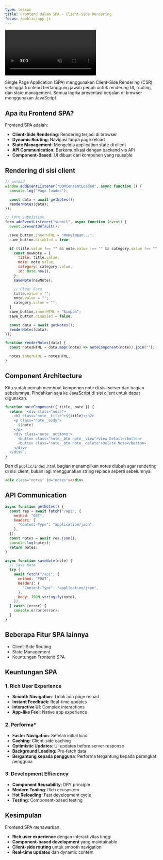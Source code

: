 ```yaml
---
type: lesson
title: Frontend dalam SPA - Client-Side Rendering
focus: /public/app.js
---
```


<video src="/public/csr.m4v" autoplay loop muted></video>

Single Page Application (SPA) menggunakan Client-Side Rendering (CSR) sehingga frontend bertanggung jawab penuh untuk rendering UI, routing, dan state management. Semua logika presentasi berjalan di browser menggunakan JavaScript.

## Apa itu Frontend SPA?

Frontend SPA adalah:

- **Client-Side Rendering**: Rendering terjadi di browser
- **Dynamic Routing**: Navigasi tanpa page reload
- **State Management**: Mengelola application state di client
- **API Communication**: Berkomunikasi dengan backend via API
- **Component-Based**: UI dibuat dari komponen yang reusable

## Rendering di sisi client

```javascript
// onload
window.addEventListener("DOMContentLoaded", async function () {
  console.log("Page loaded");

  const data = await getNotes();
  renderNotes(data);
});

// Form Submission
form.addEventListener("submit", async function (event) {
  event.preventDefault();

  save_button.innerHTML = "Menyimpan...";
  save_button.disabled = true;

  if (title.value !== "" && note.value !== "" && category.value !== "") {
    const newNote = {
      title: title.value,
      note: note.value,
      category: category.value,
      id: Date.now(),
    };
    saveNote(newNote);

    // Clear Form
    title.value = "";
    note.value = "";
    category.value = "";
  }
  save_button.innerHTML = "Simpan";
  save_button.disabled = false;

  const data = await getNotes();
  renderNotes(data);
});

function renderNotes(data) {
  const notesHTML = data.map((note) => noteComponent(note)).join("");

  notes.innerHTML = notesHTML;
}
```

## Component Architecture

Kita sudah pernah membuat komponen note di sisi server dari bagian sebelumnya. Pindahkan saja ke JavaScript di sisi client untuk dapat digunakan.

```javascript
function noteComponent({ title, note }) {
  return `<div class="note">
    <h2 class="note__title">${title}</h2>
    <p class="note__body">
      ${note}
    </p>
    <div class="note__actions">
      <button class="note__btn note__view">View Detail</button>
      <button class="note__btn note__delete">Delete Note</button>
    </div>
  </div>`;
}
```

Dan di `public/index.html` bagian menampilkan notes diubah agar rendering di sisi client, bukan lagi menggunakan string replace seperti sebelumnya.

```html
<div class="notes" id="notes"></div>
```

## API Communication

```javascript
async function getNotes() {
  const res = await fetch("/api", {
    method: "GET",
    headers: {
      "Content-Type": "application/json",
    },
  });
  const notes = await res.json();
  console.log(notes);
  return notes;
}

async function saveNote(note) {
  // Save data
  try {
    await fetch("/api", {
      method: "POST",
      headers: {
        "Content-Type": "application/json",
      },
      body: JSON.stringify(note),
    });
  } catch (error) {
    console.error(error);
  }
}
```

## Beberapa Fitur SPA lainnya

- Client-Side Routing
- State Management
- Keuntungan Frontend SPA

## Keuntungan SPA

### 1. Rich User Experience

- **Smooth Navigation**: Tidak ada page reload
- **Instant Feedback**: Real-time updates
- **Interactive UI**: Complex interactions
- **App-like Feel**: Native app experience

### 2. Performa\*

- **Faster Navigation**: Setelah initial load
- **Caching**: Client-side caching
- **Optimistic Updates**: UI updates before server response
- **Background Loading**: Pre-fetch data
- **Bergantung kepada pengguna**: Performa tergantung kepada perangkat pengguna

### 3. Development Efficiency

- **Component Reusability**: DRY principle
- **Modern Tooling**: Rich ecosystem
- **Hot Reloading**: Fast development cycle
- **Testing**: Component-based testing

## Kesimpulan

Frontend SPA menawarkan:

- **Rich user experience** dengan interaktivitas tinggi
- **Component-based development** yang maintainable
- **Client-side routing** untuk smooth navigation
- **Real-time updates** dan dynamic content
